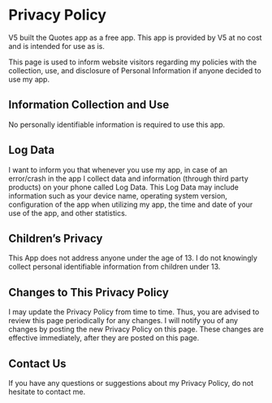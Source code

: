 # Privacy Policy

V5 built the Quotes app as a free app. This app is provided by V5 at no cost and is intended for use as is.

This page is used to inform website visitors regarding my policies with the collection, use, and disclosure of Personal Information if anyone decided to use my app.

## Information Collection and Use

No personally identifiable information is required to use this app.

## Log Data

I want to inform you that whenever you use my app, in case of an error/crash in the app I collect data and information (through third party products) on your phone called Log Data. This Log Data may include information such as your device name, operating system version, configuration of the app when utilizing my app, the time and date of your use of the app, and other statistics.

## Children’s Privacy

This App does not address anyone under the age of 13. I do not knowingly collect personal identifiable information from children under 13.

## Changes to This Privacy Policy

I may update the Privacy Policy from time to time. Thus, you are advised to review this page periodically for any changes. I will notify you of any changes by posting the new Privacy Policy on this page. These changes are effective immediately, after they are posted on this page.

## Contact Us

If you have any questions or suggestions about my Privacy Policy, do not hesitate to contact me.
